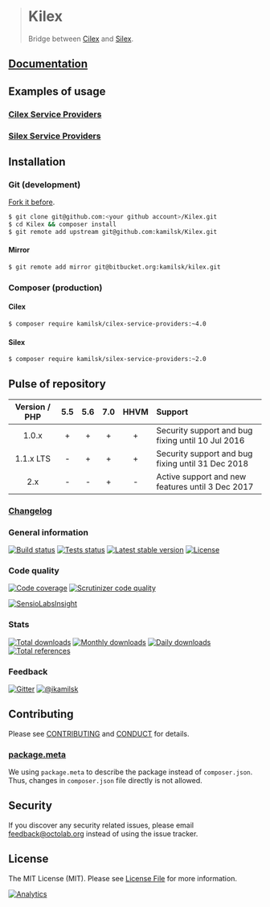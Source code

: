 > # Kilex
>
> Bridge between [Cilex](https://github.com/Cilex/Cilex) and [Silex](https://github.com/silexphp/Silex).

## [Documentation](https://github.com/kamilsk/Kilex/wiki)

## Examples of usage

### [Cilex Service Providers](https://github.com/kamilsk/CilexServiceProviders)

### [Silex Service Providers](https://github.com/kamilsk/SilexServiceProviders)

## Installation

### Git (development)

[Fork it before](https://github.com/kamilsk/Kilex/fork).

```bash
$ git clone git@github.com:<your github account>/Kilex.git
$ cd Kilex && composer install
$ git remote add upstream git@github.com:kamilsk/Kilex.git
```

#### Mirror

```bash
$ git remote add mirror git@bitbucket.org:kamilsk/kilex.git
```

### Composer (production)

#### Cilex

```bash
$ composer require kamilsk/cilex-service-providers:~4.0
```

#### Silex

```bash
$ composer require kamilsk/silex-service-providers:~2.0
```

## Pulse of repository

| Version / PHP | 5.5 | 5.6 | 7.0 | HHVM | Support                                           |
|:-------------:|:---:|:---:|:---:|:----:|:--------------------------------------------------|
| 1.0.x         | +   | +   | +   | +    | Security support and bug fixing until 10 Jul 2016 |
| 1.1.x LTS     | -   | +   | +   | +    | Security support and bug fixing until 31 Dec 2018 |
| 2.x           | -   | -   | +   | -    | Active support and new features until 3 Dec 2017  |

### [Changelog](CHANGELOG.md)

### General information

[![Build status](https://travis-ci.org/kamilsk/Kilex.svg?branch=2.x)](https://travis-ci.org/kamilsk/Kilex)
[![Tests status](http://php-eye.com/badge/kamilsk/kilex/tested.svg?branch=2.x)](http://php-eye.com/package/kamilsk/kilex)
[![Latest stable version](https://poser.pugx.org/kamilsk/kilex/v/stable.png)](https://packagist.org/packages/kamilsk/kilex)
[![License](https://poser.pugx.org/kamilsk/kilex/license.png)](https://packagist.org/packages/kamilsk/kilex)

### Code quality

[![Code coverage](https://scrutinizer-ci.com/g/kamilsk/Kilex/badges/coverage.png?b=2.x)](https://scrutinizer-ci.com/g/kamilsk/Kilex/?branch=2.x)
[![Scrutinizer code quality](https://scrutinizer-ci.com/g/kamilsk/Kilex/badges/quality-score.png?b=2.x)](https://scrutinizer-ci.com/g/kamilsk/Kilex/?branch=2.x)

[![SensioLabsInsight](https://insight.sensiolabs.com/projects/2a986f75-1b01-4dcf-882a-a2f842e22a9c/big.png)](https://insight.sensiolabs.com/projects/2a986f75-1b01-4dcf-882a-a2f842e22a9c)

### Stats

[![Total downloads](https://poser.pugx.org/kamilsk/kilex/downloads.png)](https://packagist.org/packages/kamilsk/kilex)
[![Monthly downloads](https://poser.pugx.org/kamilsk/kilex/d/monthly.png)](https://packagist.org/packages/kamilsk/kilex)
[![Daily downloads](https://poser.pugx.org/kamilsk/kilex/d/daily.png)](https://packagist.org/packages/kamilsk/kilex)
[![Total references](https://www.versioneye.com/php/kamilsk:kilex/reference_badge.svg)](https://www.versioneye.com/php/kamilsk:kilex/references)

### Feedback

[![Gitter](https://badges.gitter.im/Join%20Chat.svg)](https://gitter.im/kamilsk/small-tools)
[![@ikamilsk](https://img.shields.io/badge/author-%40ikamilsk-blue.svg)](https://twitter.com/ikamilsk)

## Contributing

Please see [CONTRIBUTING](CONTRIBUTING.md) and [CONDUCT](CONDUCT.md) for details.

### [package.meta](https://github.com/octolab/pmc)

We using `package.meta` to describe the package instead of `composer.json`.
Thus, changes in `composer.json` file directly is not allowed.

## Security

If you discover any security related issues, please email feedback@octolab.org instead of using the issue tracker.

## License

The MIT License (MIT). Please see [License File](LICENSE.md) for more information.

[![Analytics](https://ga-beacon.appspot.com/UA-109817251-23/unsupported/Kilex/readme)](https://github.com/igrigorik/ga-beacon)
